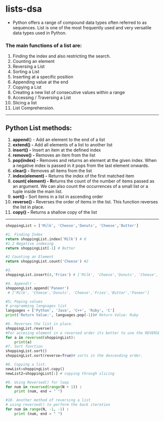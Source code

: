# lists-dsa

- Python offers a range of compound data types often referred to as sequences. List is one of the most frequently used and very versatile data types used in Python.

### The main functions of a list are:

1. Finding the index and also restricting the search.
2. Counting an element
3. Reversing a List
4. Sorting a List
5. Inserting at a specific position
6. Appending  value at the end
7. Copying a List
8. Creating a new list of consecutive values within a range
9. Accessing / Traversing a List
10. Slicing a list
11. List Comprehension. 

---

## Python List methods:

1. **append**() - Add an element to the end of a list
2. **extend() -**  Add all elements of a list to another list
3. **insert() -**  Insert an item at the defined index
4. **remove() -** Removes an item from the list
5. **pop(index) -** Removes and returns an element at the given index. When a negative index is passed in it pops from the last element onwards. 
6. **clear() -** Removes all items from the list
7. **index(element) -** Returns the index of the first matched item
8. **count( element) -  R**eturns the count of the number of items passed as an argument. We can also count the occurrences of a small list or a tuple inside the main list.         
9. **sort() -** Sort items in a list in ascending order
10. **reverse() -** Reverses the order of items in the list. This function reverses the list in place. 
11. **copy() -** Returns a shallow copy of the list

---

```python
shoppingList = ['Milk', 'Cheese','Donuts', 'Cheese','Butter']

#1. Finding Index
return shoppingList.index('Milk') # 0
#1.2 Negative indexing
return shoppingList[-1] # Butter

#2 Counting an Element
return shoppingList.count('Cheese') #2

#3. 
shoppingList.insert(4,'Fries') # ['Milk', 'Cheese','Donuts', 'Cheese','Fries','Butter']

#4. Append() - 
shoppongList.append('Paneer')
 # ['Milk', 'Cheese','Donuts', 'Cheese','Fries','Butter','Paneer']

#5; Poping values 
# programming languages list
languages = ['Python', 'Java', 'C++', 'Ruby', 'C']
print('Return Value:', languages.pop(-1))# Return Value: Ruby

#6. Reverses the list in place. 
shoppingList.reverse() 
#For accesing element in a reversed order its better to use the REVERSED()  function
for a in reversed(shoppingList):
	print(a)
#7. Sort function
shoppingList.sort()
shoppingList.sort(reverse=True)# sorts in the descending order.

#8. Copying a list. 
newList=shoppingList.copy()
newList2=shoppingList[:] # copying through slicing

#9. Using Reversed() for loop
for num in reversed(range(N + 1)) :
    print (num, end = " ")

#10. Another method of reversing a list
# using reversed() to perform the back iteration
for num in range(N, -1, -1) :
    print (num, end = " ")

```
